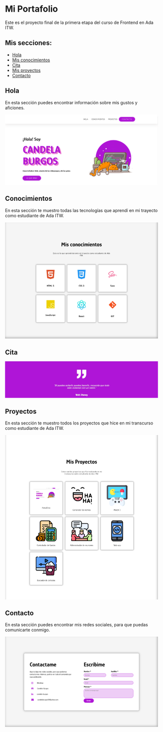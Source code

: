 # Mi Portafolio

Este es el proyecto final de la primera etapa del curso de Frontend en Ada ITW.

## Mis secciones:

* [Hola](https://github.com/Candela-Burgos/proyecto_1_Portafolio#hola)
* [Mis conocimientos](https://github.com/Candela-Burgos/proyecto_1_Portafolio#conocimientos)
* [Cita](https://github.com/Candela-Burgos/proyecto_1_Portafolio#cita)
* [Mis proyectos](https://github.com/Candela-Burgos/proyecto_1_Portafolio#proyectos)
* [Contacto](https://github.com/Candela-Burgos/proyecto_1_Portafolio#contacto)

## Hola

En esta sección puedes encontrar información sobre mis gustos y aficiones.

![Imagen de la sección Hola](readme/hola.png)

## Conocimientos

En esta sección te muestro todas las tecnologías que aprendí en mi trayecto como estudiante de Ada ITW.

![Imagen de la sección Conocimientos](readme/conocimientos.png)

## Cita

![Imagen de la sección Cita](readme/cita.png)

## Proyectos

En esta sección te muestro todos los proyectos que hice en mi transcurso como estudiante de Ada ITW.

![Imagen de la sección Proyectos](readme/proyectos.png)

## Contacto

En esta sección puedes encontrar mis redes sociales, para que puedas comunicarte conmigo.

![Imagen de la sección Contacto](readme/contacto.png)
